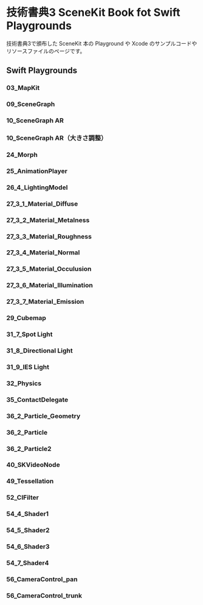 # 技術書典3 SceneKit Book fot Swift Playgrounds

技術書典3で頒布した SceneKit 本の Playground や Xcode のサンプルコードやリソースファイルのページです。

## Swift Playgrounds

### 03_MapKit



### 09_SceneGraph
### 10_SceneGraph AR
### 10_SceneGraph AR（大きさ調整）
### 24_Morph
### 25_AnimationPlayer
### 26_4_LightingModel
### 27_3_1_Material_Diffuse
### 27_3_2_Material_Metalness
### 27_3_3_Material_Roughness
### 27_3_4_Material_Normal
### 27_3_5_Material_Occulusion
### 27_3_6_Material_Illumination
### 27_3_7_Material_Emission
### 29_Cubemap
### 31_7_Spot Light
### 31_8_Directional Light
### 31_9_IES Light
### 32_Physics
### 35_ContactDelegate
### 36_2_Particle_Geometry
### 36_2_Particle
### 36_2_Particle2
### 40_SKVideoNode
### 49_Tessellation
### 52_CIFilter
### 54_4_Shader1
### 54_5_Shader2
### 54_6_Shader3
### 54_7_Shader4
### 56_CameraControl_pan
### 56_CameraControl_trunk